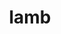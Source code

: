 ---
category: 4-letters
denotation: null
name: lamb
reference_link: https://www.etymonline.com/word/lamb
root_language: null
root_name: null
title: lamb
type: free
word_sums:
- respelling: lamb
  sum: 'Lamb + '
---
